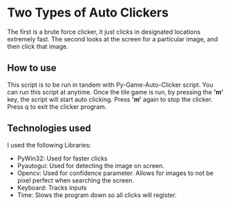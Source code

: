 # Two Types of Auto Clickers
The first is a brute force clicker, it just clicks in designated locations extremely fast.
The second looks at the screen for a particular image, and then click that image.


## How to use
This script is to be run in tandem with Py-Game-Auto-Clicker script. You can run this script at anytime. Once the tile game is run, by pressing the
<b>'m'</b> key, the script will start auto clicking. Press <b>'m'</b> again to stop the clicker. Press q to exit the clicker program.

## Technologies used
I used the following Libraries:
 <UL>
   <li>PyWin32: Used for faster clicks</li>
   <li>Pyautogui: Used for detecting the image on screen.</li>
   <li>Opencv: Used for confidence parameter. Allows for images to not be pixel perfect when searching the screen.</li>
   <li>Keyboard: Tracks inputs</li>
   <li>Time: Slows the program down so all clicks will register.</li>
 </UL>
